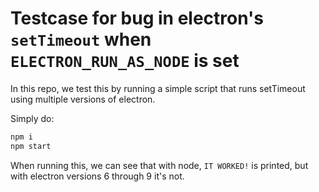 # Testcase for bug in electron's `setTimeout` when `ELECTRON_RUN_AS_NODE` is set

In this repo, we test this by running a simple script that runs setTimeout using multiple versions of electron.

Simply do:
```bash
npm i
npm start
```

When running this, we can see that with node, `IT WORKED!` is printed, but with electron versions 6 through 9 it's not.

